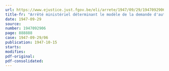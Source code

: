 ```yaml
---
url: https://www.ejustice.just.fgov.be/eli/arrete/1947/09/29/1947092906/justel
title-fr: "Arrêté ministériel déterminant le modèle de la demande d'autorisation pour l'achat, de l'autorisation d'achat, du passavant de circulation, du registre des ventes et du registre de fabrication des produits cyanogènes"
date: 1947-09-29
source:
number: 1947092906
page: 888888
case: 1947-09-29/06
publication: 1947-10-15
starts:
modifies:
pdf-original:
pdf-consolidated:
---
```


